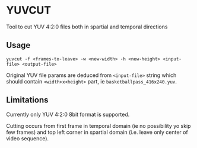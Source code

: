 

YUVCUT
======

Tool to cut YUV 4:2:0 files both in spartial and temporal directions

Usage
-----

```
yuvcut -f <frames-to-leave> -w <new-width> -h <new-height> <input-file> <output-file>
```

Original YUV file params are deduced from `<input-file>` string which should contain `<width>x<height>` part, ie `basketballpass_416x240.yuv`.

Limitations
-----------

Currently only YUV 4:2:0 8bit format is supported.

Cutting occurs from first frame in temporal domain (ie no possibility yo skip few frames) and top left corner in spartial domain (i.e. leave only center of video sequence).
